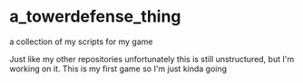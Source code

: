 # a_towerdefense_thing
a collection of my scripts for my game

Just like my other repositories unfortunately this is still unstructured, but I'm working on it. This is my first game so I'm just kinda going
